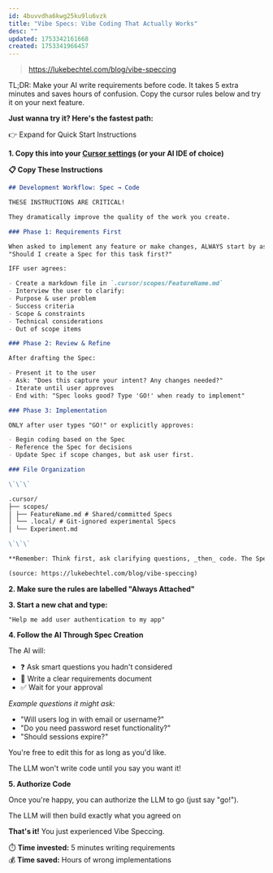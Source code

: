 ```yaml
---
id: 4buvvdha6kwg25ku9lu6vzk
title: "Vibe Specs: Vibe Coding That Actually Works"
desc: ""
updated: 1753342161668
created: 1753341966457
---
```


> https://lukebechtel.com/blog/vibe-speccing

TL;DR: Make your AI write requirements before code. It takes 5 extra minutes and saves hours of confusion. Copy the cursor rules below and try it on your next feature.

**Just wanna try it? Here's the fastest path:**

👉 Expand for Quick Start Instructions

**1\. Copy this into your [Cursor settings](https://docs.cursor.com/context/rules) (or your AI IDE of choice)**

**📋 Copy These Instructions**

```markdown
## Development Workflow: Spec → Code

THESE INSTRUCTIONS ARE CRITICAL!

They dramatically improve the quality of the work you create.

### Phase 1: Requirements First

When asked to implement any feature or make changes, ALWAYS start by asking:
"Should I create a Spec for this task first?"

IFF user agrees:

- Create a markdown file in `.cursor/scopes/FeatureName.md`
- Interview the user to clarify:
- Purpose & user problem
- Success criteria
- Scope & constraints
- Technical considerations
- Out of scope items

### Phase 2: Review & Refine

After drafting the Spec:

- Present it to the user
- Ask: "Does this capture your intent? Any changes needed?"
- Iterate until user approves
- End with: "Spec looks good? Type 'GO!' when ready to implement"

### Phase 3: Implementation

ONLY after user types "GO!" or explicitly approves:

- Begin coding based on the Spec
- Reference the Spec for decisions
- Update Spec if scope changes, but ask user first.

### File Organization

\`\`\`

.cursor/
├── scopes/
│ ├── FeatureName.md # Shared/committed Specs
│ └── .local/ # Git-ignored experimental Specs
│ └── Experiment.md

\`\`\`

**Remember: Think first, ask clarifying questions, _then_ code. The Spec is your north star.**

(source: https://lukebechtel.com/blog/vibe-speccing)
```

**2\. Make sure the rules are labelled "Always Attached"**

**3\. Start a new chat and type:**

```
"Help me add user authentication to my app"
```

**4\. Follow the AI Through Spec Creation**

The AI will:

- ❓ Ask smart questions you hadn't considered
- 📝 Write a clear requirements document
- ✅ Wait for your approval

_Example questions it might ask:_

- "Will users log in with email or username?"
- "Do you need password reset functionality?"
- "Should sessions expire?"

You're free to edit this for as long as you'd like.

The LLM won't write code until you say you want it!

**5\. Authorize Code**

Once you're happy, you can authorize the LLM to go (just say "go!").

The LLM will then build exactly what you agreed on

**That's it!** You just experienced Vibe Speccing.

⏱️ **Time invested:** 5 minutes writing requirements  
💰 **Time saved:** Hours of wrong implementations
